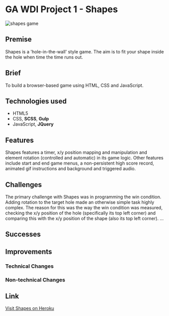 # GA WDI Project 1 - Shapes

<img src="" alt="shapes game">

## Premise
Shapes is a 'hole-in-the-wall' style game.  The aim is to fit your shape inside the hole when time the time runs out.

## Brief
To build a browser-based game using HTML, CSS and JavaScript.

## Technologies used
* HTML5
* CSS, **SCSS**, **Gulp**
* JavaScript, **JQuery**

## Features
Shapes features a timer, x/y position mapping and manipulation and element rotation (controlled and automatic) in its game logic.  Other features include start and end game menus, a non-persistent high score record, animated gif instructions and background and triggered audio.

## Challenges
The primary challenge with Shapes was in programming the win condition.  Adding rotation to the target hole made an otherwise simple task highly complex.  The reason for this was the way the win condition was measured, checking the x/y position of the hole (specifically its top left corner) and comparing this with the x/y position of the shape (also its top left corner). ...

## Successes


## Improvements

### Technical Changes

### Non-technical Changes


## Link ##
[Visit Shapes on Heroku](https://shapes-app.herokuapp.com/ "Shapes")
